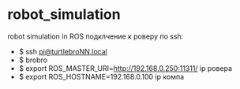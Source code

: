 # robot_simulation
robot simulation in ROS
подклчение к роверу по ssh:
* $ ssh pi@turtlebroNN.local
* $ brobro
* $ export ROS_MASTER_URI=http://192.168.0.250:11311/ ip ровера
* $ export ROS_HOSTNAME=192.168.0.100 ip компа
